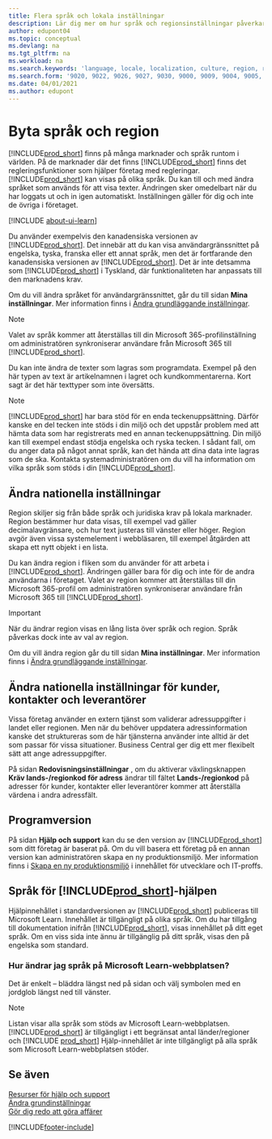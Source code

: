 ```yaml
---
title: Flera språk och lokala inställningar
description: Lär dig mer om hur språk och regionsinställningar påverkar din upplevelse i Business Central. Ändra språket för användargränssnittet under Mina inställningar.
author: edupont04
ms.topic: conceptual
ms.devlang: na
ms.tgt_pltfrm: na
ms.workload: na
ms.search.keywords: 'language, locale, localization, culture, region, regional settings'
ms.search.form: '9020, 9022, 9026, 9027, 9030, 9000, 9009, 9004, 9005, 9024, 9006, 9007, 9010, 9016, 9017'
ms.date: 04/01/2021
ms.author: edupont
---
```

# <a name="changing-language-and-region"></a><a name="changing-language-and-region"></a><a name="changing-language-and-region"></a>Byta språk och region

[!INCLUDE[prod_short](includes/prod_short.md)] finns på många marknader och språk runtom i världen. På de marknader där det finns [!INCLUDE[prod_short](includes/prod_short.md)] finns det regleringsfunktioner som hjälper företag med regleringar. [!INCLUDE[prod_short](includes/prod_short.md)] kan visas på olika språk. Du kan till och med ändra språket som används för att visa texter. Ändringen sker omedelbart när du har loggats ut och in igen automatiskt. Inställningen gäller för dig och inte de övriga i företaget.  

[!INCLUDE [about-ui-learn](includes/about-ui-learn.md)]

Du använder exempelvis den kanadensiska versionen av [!INCLUDE[prod_short](includes/prod_short.md)]. Det innebär att du kan visa användargränssnittet på engelska, tyska, franska eller ett annat språk, men det är fortfarande den kanadensiska versionen av [!INCLUDE[prod_short](includes/prod_short.md)]. Det är inte detsamma som [!INCLUDE[prod_short](includes/prod_short.md)] i Tyskland, där funktionaliteten har anpassats till den marknadens krav.  

Om du vill ändra språket för användargränssnittet, går du till sidan **Mina inställningar**. Mer information finns i [Ändra grundläggande inställningar](ui-change-basic-settings.md#language). 

> [!NOTE]  
> Valet av språk kommer att återställas till din Microsoft 365-profilinställning om administratören synkroniserar användare från Microsoft 365 till [!INCLUDE[prod_short](includes/prod_short.md)].

Du kan inte ändra de texter som lagras som programdata. Exempel på den här typen av text är artikelnamnen i lagret och kundkommentarerna. Kort sagt är det här texttyper som inte översätts.  

> [!NOTE]  
> [!INCLUDE[prod_short](includes/prod_short.md)] har bara stöd för en enda teckenuppsättning. Därför kanske en del tecken inte stöds i din miljö och det uppstår problem med att hämta data som har registrerats med en annan teckenuppsättning. Din miljö kan till exempel endast stödja engelska och ryska tecken. I sådant fall, om du anger data på något annat språk, kan det hända att dina data inte lagras som de ska. Kontakta systemadministratören om du vill ha information om vilka språk som stöds i din [!INCLUDE[prod_short](includes/prod_short.md)].  

## <a name="changing-your-region-setting"></a><a name="changing-your-region-setting"></a><a name="changing-your-region-setting"></a>Ändra nationella inställningar

Region skiljer sig från både språk och juridiska krav på lokala marknader. Region bestämmer hur data visas, till exempel vad gäller decimalavgränsare, och hur text justeras till vänster eller höger. Region avgör även vissa systemelement i webbläsaren, till exempel åtgärden att skapa ett nytt objekt i en lista.  

Du kan ändra region i fliken som du använder för att arbeta i [!INCLUDE[prod_short](includes/prod_short.md)]. Ändringen gäller bara för dig och inte för de andra användarna i företaget.  Valet av region kommer att återställas till din Microsoft 365-profil om administratören synkroniserar användare från Microsoft 365 till [!INCLUDE[prod_short](includes/prod_short.md)].

> [!IMPORTANT]  
> När du ändrar region visas en lång lista över språk och region. Språk påverkas dock inte av val av region.  

Om du vill ändra region går du till sidan **Mina inställningar**. Mer information finns i [Ändra grundläggande inställningar](ui-change-basic-settings.md).  

## <a name="changing-the-region-setting-for-customers-contacts-and-vendors"></a><a name="changing-the-region-setting-for-customers-contacts-and-vendors"></a><a name="changing-the-region-setting-for-customers-contacts-and-vendors"></a>Ändra nationella inställningar för kunder, kontakter och leverantörer

Vissa företag använder en extern tjänst som validerar adressuppgifter i landet eller regionen. Men när du behöver uppdatera adressinformation kanske det struktureras som de här tjänsterna använder inte alltid är det som passar för vissa situationer. Business Central ger dig ett mer flexibelt sätt att ange adressuppgifter.

På sidan **Redovisningsinställningar** , om du aktiverar växlingsknappen **Kräv lands-/regionkod för adress** ändrar till fältet **Lands-/regionkod** på adresser för kunder, kontakter eller leverantörer kommer att återställa värdena i andra adressfält.

## <a name="application-version"></a><a name="application-version"></a><a name="application-version"></a>Programversion

På sidan **Hjälp och support** kan du se den version av [!INCLUDE[prod_short](includes/prod_short.md)] som ditt företag är baserat på. Om du vill basera ett företag på en annan version kan administratören skapa en ny produktionsmiljö. Mer information finns i [Skapa en ny produktionsmiljö](/dynamics365/business-central/dev-itpro/administration/tenant-admin-center-environments#create-a-new-production-environment) i innehållet för utvecklare och IT-proffs.  

## <a name="languages-of-the--help"></a><a name="languages-of-the--help"></a><a name="languages-of-the--help"></a>Språk för [!INCLUDE[prod_short](includes/prod_short.md)]-hjälpen

Hjälpinnehållet i standardversionen av [!INCLUDE[prod_short](includes/prod_short.md)] publiceras till Microsoft Learn. Innehållet är tillgängligt på olika språk. Om du har tillgång till dokumentation inifrån [!INCLUDE[prod_short](includes/prod_short.md)], visas innehållet på ditt eget språk. Om en viss sida inte ännu är tillgänglig på ditt språk, visas den på engelska som standard.

### <a name="how-do-i-change-the-language-of-the-microsoft-learn-site"></a><a name="how-do-i-change-the-language-of-the-microsoft-learn-site"></a><a name="how-do-i-change-the-language-of-the-microsoft-learn-site"></a>Hur ändrar jag språk på Microsoft Learn-webbplatsen?

Det är enkelt – bläddra längst ned på sidan och välj symbolen med en jordglob längst ned till vänster.

> [!NOTE]  
> Listan visar alla språk som stöds av Microsoft Learn-webbplatsen. [!INCLUDE[prod_short](includes/prod_short.md)] är tillgängligt i ett begränsat antal länder/regioner och [!INCLUDE [prod_short](includes/prod_short.md)] Hjälp-innehållet är inte tillgängligt på alla språk som Microsoft Learn-webbplatsen stöder.

## <a name="see-also"></a><a name="see-also"></a><a name="see-also"></a>Se även

[Resurser för hjälp och support](product-help-and-support.md)  
[Ändra grundinställningar](ui-change-basic-settings.md)  
[Gör dig redo att göra affärer](ui-get-ready-business.md)  


[!INCLUDE[footer-include](includes/footer-banner.md)]
